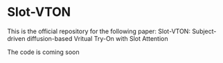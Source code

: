 # Slot-VTON
This is the official repository for the following paper:
Slot-VTON: Subject-driven diffusion-based Vritual Try-On with Slot Attention

The code is coming soon
